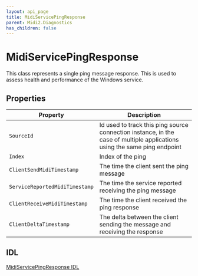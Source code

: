 ```yaml
---
layout: api_page
title: MidiServicePingResponse
parent: Midi2.Diagnostics
has_children: false
---
```

# MidiServicePingResponse

This class represents a single ping message response. This is used to assess health and performance of the Windows service.

## Properties

| Property | Description |
|---|---|
| `SourceId` | Id used to track this ping source connection instance, in the case of multiple applications using the same ping endpoint |
| `Index` | Index of the ping |
| `ClientSendMidiTimestamp` | The time the client sent the ping message |
| `ServiceReportedMidiTimestamp` | The time the service reported receiving the ping message |
| `ClientReceiveMidiTimestamp` | The time the client received the ping response |
| `ClientDeltaTimestamp` | The delta between the client sending the message and receiving the response |

## IDL

[MidiServicePingResponse IDL](https://github.com/microsoft/MIDI/blob/main/src/app-sdk/winrt-diagnostics/MidiServicePingResponse.idl)

